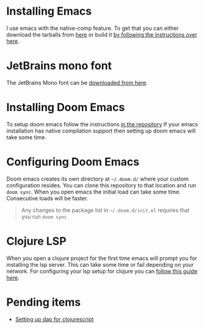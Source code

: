 # Installing Emacs
I use emacs with the native-comp feature. To get that you can either download the tarballs from [here](https://github.com/jimeh/emacs-builds) or build it [by following the instructions over here](https://github.com/jimeh/build-emacs-for-macos).

# JetBrains mono font
The JetBrains Mono font can be [downloaded from here](https://www.jetbrains.com/lp/mono/).

# Installing Doom Emacs
To setup doom emacs follow the instructions [in the repository](https://github.com/hlissner/doom-emacs#install)
If your emacs installation has native compilation support then setting up doom emacs will take some time.

# Configuring Doom Emacs
Doom emacs creates its own directory at `~/.doom.d/` where your custom configuration resides. You can clone this repository to that location and run `doom sync`.
When you open emacs the initial load can take some time. Consecutive loads will be faster.

> Any changes to the package list in `~/.doom.d/init.el` requires that you run `doom sync`

# Clojure LSP
When you open a clojure project for the first time emacs will prompt you for installing the lsp server. This can take some time or fail depending on your network.
For configuring your lsp setup for clojure you can [follow this guide here](https://emacs-lsp.github.io/lsp-mode/tutorials/clojure-guide/).

# Pending items
* [Setting up dap for clojurescript](https://emacs-lsp.github.io/lsp-mode/tutorials/debugging-clojure-script/)
